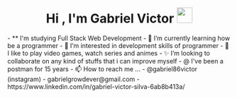 <h1 align="center"><b>Hi , I'm Gabriel Victor </b><img src="https://media.giphy.com/media/hvRJCLFzcasrR4ia7z/giphy.gif" width="35"></h1>
- **  I'm studying Full Stack Web Development
- 🌱 I’m currently learning how be a programmer
- 👀 I’m interested in development skills of programmer
- 💞️ I like to play video games, watch series and animes
- ✨ I’m looking to collaborate on any kind of stuffs that i can improve myself
-  @  I've been a postman for 15 years
- 📫 How to reach me ...
- @gabriel86victor (instagram)
- gabrielgrowdever@gmail.com
- https://www.linkedin.com/in/gabriel-victor-silva-6ab8b413a/

<!---
GGrowDever/GGrowDever is a ✨ special ✨ repository because its `README.md` (this file) appears on your GitHub profile.
You can click the Preview link to take a look at your changes.
--->
